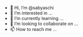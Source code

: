 - 👋 Hi, I’m @sabyaschi
- 👀 I’m interested in ...
- 🌱 I’m currently learning ...
- 💞️ I’m looking to collaborate on ...
- 📫 How to reach me ...

<!---
sabyaschi/sabyaschi is a ✨ special ✨ repository because its `README.md` (this file) appears on your GitHub profile.
You can click the Preview link to take a look at your changes.
--->
